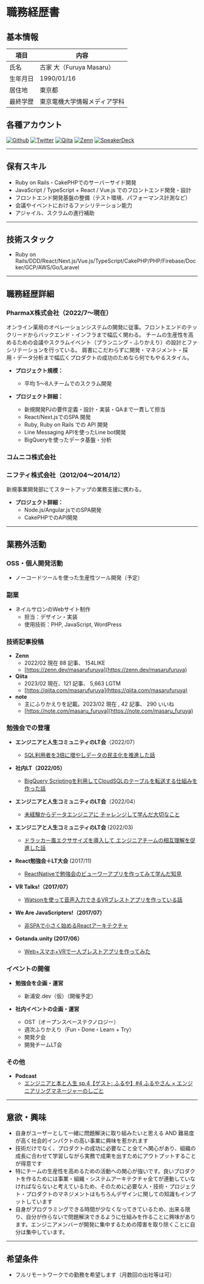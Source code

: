 # 職務経歴書

## 基本情報

|項目|内容|
|---|---|
|氏名|古家 大（Furuya Masaru）|
|生年月日|1990/01/16|
|居住地|東京都|
|最終学歴|東京電機大学情報メディア学科|

## 各種アカウント
<p>
  <a href="https://github.com/masarufuruya" target="_blank"><img alt="Github" src="https://img.shields.io/badge/masarufuruya-%2312100E.svg?&style=flat&logo=Github&logoColor=white" /></a>
  <a href="https://twitter.com/enzerubank" target="_blank"><img alt="Twitter" src="https://img.shields.io/badge/@enzerubank-%231DA1F2.svg?&style=flat&logo=twitter&logoColor=white" /></a>
  <a href="https://qiita.com/masarufuruya" target="_blank"><img alt="Qiita" src="https://img.shields.io/badge/masarufuruya-55C500.svg?&style=flat&logo=qiita&logoColor=white" /></a>
  <a href="https://zenn.dev/masarufuruya" target="_blank"><img alt="Zenn" src="https://img.shields.io/badge/masarufuruya-3EA8FF.svg?&style=flat&logo=Zenn&logoColor=white" /></a>
  <a href="https://speakerdeck.com/masarufuruya" target="_blank"><img alt="SpeakerDeck" src="https://img.shields.io/badge/masarufuruya-009287.svg?&style=flat&logo=SpeakerDeck&logoColor=white" /></a>
</p>

---

## 保有スキル
* Ruby on Rails・CakePHPでのサーバーサイド開発
* JavaScript / TypeScript + React / Vue.js でのフロントエンド開発・設計
* フロントエンド開発基盤の整備（テスト環境、パフォーマンス計測など）
* 会議やイベントにおけるファシリテーション能力
* アジャイル、スクラムの進行補助

---

## 技術スタック
* Ruby on Rails/DDD/React/Next.js/Vue.js/TypeScript/CakePHP/PHP/Firebase/Docker/GCP/AWS/Go/Laravel

---

## 職務経歴詳細
### PharmaX株式会社（2022/7〜現在）
オンライン薬局のオペレーションシステムの開発に従事。フロントエンドのテックリードからバックエンド・インフラまで幅広く関わる。
チームの生産性を高めるための会議やスクラムイベント（プランニング・ふりかえり）の設計とファシリテーションを行っている。
肩書にこだわらずに開発・マネジメント・採用・データ分析まで幅広くプロダクトの成功のためなら何でもやるスタイル。

- **プロジェクト規模：**
  - 平均 5〜8人チームでのスクラム開発
  
- **プロジェクト詳細：**
  - 新規開発PJの要件定義・設計・実装・QAまで一貫して担当
  - React/Next.jsでのSPA 開発
  - Ruby, Ruby on Rails での API 開発
  - Line Messaging APIを使ったLine bot開発
  - BigQueryを使ったデータ基盤・分析

### コムニコ株式会社

### ニフティ株式会社（2012/04〜2014/12）
新規事業開発部にてスタートアップの業務支援に携わる。

- **プロジェクト詳細：**
  - Node.js/Angular.jsでのSPA開発
  - CakePHPでのAPI開発
---

## 業務外活動

### OSS・個人開発活動
- ノーコードツールを使った生産性ツール開発（予定）

### 副業
- ネイルサロンのWebサイト制作
  - 担当：デザイン・実装
  - 使用技術：PHP, JavaScript, WordPress

### 技術記事投稿
- **Zenn**
    - 2022/02 現在 88 記事、 154LIKE
    - [https://zenn.dev/masarufuruya](https://zenn.dev/masarufuruya)
- **Qiita**
    - 2023/02 現在、121 記事、 5,663 LGTM
    - [https://qiita.com/masarufuruya](https://qiita.com/masarufuruya)
- **note**
    - 主にふりかえりを記載。2023/02 現在 , 42 記事、 290 いいね
    - [https://note.com/masaru_furuya](https://note.com/masaru_furuya)

### 勉強会での登壇

- **エンジニアと人生コミュニティのLT会**（2022/07）
  - [ SQL利用者を3倍に増やしデータの民主化を推進した話](https://speakerdeck.com/masarufuruya/sqlli-yong-zhe-wo3bei-nizeng-yasitetafalsemin-zhu-hua-wotui-jin-sitahua)

- **社内LT（2022/05）** 
  - [BigQuery Scriptingを利用してCloudSQLのテーブルを転送する仕組みを作った話](https://speakerdeck.com/masarufuruya/bigquery-scriptingwoli-yong-sitecloudsqlfalsetehuruwozhuan-song-surushi-zu-miwozuo-tutahua)

- **エンジニアと人生コミュニティのLT会**（2022/04）
  - [未経験からデータエンジニアに チャレンジして学んだ大切なこと](https://speakerdeck.com/masarufuruya/wei-jing-yan-karatetaensiniani-tiyarensisitexue-ntada-qie-nakoto)

- **エンジニアと人生コミュニティのLT会** (2022/03)
  - [ドラッカー風エクササイズを導入して エンジニアチームの相互理解を促進した話](https://speakerdeck.com/masarufuruya/doratukafeng-ekusasaizuwodao-ru-site-enziniatimufalsexiang-hu-li-jie-wocu-jin-sitahua)

- **React勉強会＋LT大会** (2017/11)
  - [ReactNativeで勉強会のビューワーアプリを作ってみて学んだ知見](https://speakerdeck.com/masarufuruya/reactnativedemian-qiang-hui-falsebiyuwaapuriwozuo-tutemitexue-ndazhi-jian)

- **VR Talks!（2017/07）** 
  - [Watsonを使って音声入力できるVRブレストアプリを作っている話](https://speakerdeck.com/masarufuruya/watsonwoshi-tuteyin-sheng-ru-li-dekiruvrburesutoapuriwozuo-tuteiruhua)

- **We Are JavaScripters!（2017/07）**
  - [非SPAで小さく始めるReactアーキテクチャ](https://speakerdeck.com/masarufuruya/fei-spadexiao-sakushi-merureactakitekutiya)
  
- **Gotanda.unity (2017/06）**
  - [Web+スマホ+VRで一人ブレストアプリを作ってみた](https://speakerdeck.com/masarufuruya/web-plus-sumaho-plus-vrde-ren-buresutoapuriwozuo-tutemita)

### イベントの開催

- **勉強会を企画・運営**
  * 新浦安.dev（仮）（開催予定）

- **社内イベントの企画・運営**
  * OST（オープンスペーステクノロジー）
  * 週次ふりかえり（Fun・Done・Learn + Try）
  * 開発夕会
  * 開発チームLT会

### その他
- **Podcast**
  - [エンジニアと本と人生 sp.4【ゲスト: ふるや】#4 ふるやさん × エンジニアリングマネージャーのしごと](https://anchor.fm/lbkkot01pi8/episodes/4-e1ueene)

---

## 意欲・興味
- 自身がユーザーとして一緒に問題解決に取り組みたいと思える AND 難易度が高く社会的インパクトの高い事業に興味を惹かれます
- 技術だけでなく、プロダクトの成功に必要なこと全てへ関心があり、組織の成長に合わせて学習しながら実務で成果を出すためにアウトプットすることが得意です
- 特にチームの生産性を高めるための活動への関心が強いです。良いプロダクトを作るためには事業・組織・システムアーキテクチャ全てが連動していなければならないと考えているため、そのために必要な人・技術・プロジェクト・プロダクトのマネジメントはもちろんデザインに関しての知識もインプットしています
- 自身がプログラミングできる時間が少なくなってきているため、出来る限り、自分が作らないで問題解決できるように仕組みを作ることに興味があります。エンジニアメンバーが開発に集中するための障害を取り除くことに自分は集中しています。

---

## 希望条件
* フルリモートワークでの勤務を希望します（月数回の出社等は可）
